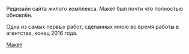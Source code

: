 <p>Редизайн сайта жилого комплекса. Макет был почти что полностью обновлён.</p>
<p>Одна из самых первых работ, сделанных мною во время работы в агентстве, конец 2016 года.</p>
<a href="https://aliszhuravl.github.io/aviator-redesign/web/index.html#promo">Макет</a>
